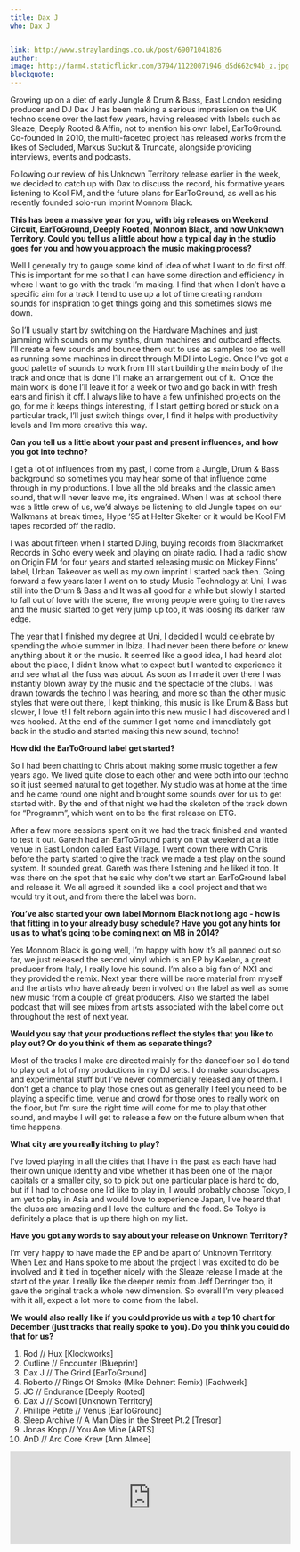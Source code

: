 ```yaml
---
title: Dax J
who: Dax J


link: http://www.straylandings.co.uk/post/69071041826
author:
image: http://farm4.staticflickr.com/3794/11220071946_d5d662c94b_z.jpg
blockquote:
---
```


Growing up on a diet of early Jungle & Drum & Bass, East London residing producer and DJ Dax J has been making a serious impression on the UK techno scene over the last few years, having released with labels such as Sleaze, Deeply Rooted & Affin, not to mention his own label, EarToGround. Co-founded in 2010, the multi-faceted project has released works from the likes of Secluded, Markus Suckut & Truncate, alongside providing interviews, events and podcasts.

Following our review of his Unknown Territory release earlier in the week, we decided to catch up with Dax to discuss the record, his formative years listening to Kool FM, and the future plans for EarToGround, as well as his recently founded solo-run imprint Monnom Black. 

**This has been a massive year for you, with big releases on Weekend Circuit, EarToGround, Deeply Rooted, Monnom Black, and now Unknown Territory. Could you tell us a little about how a typical day in the studio goes for you and how you approach the music making process?**

Well I generally try to gauge some kind of idea of what I want to do first off. This is important for me so that I can have some direction and efficiency in where I want to go with the track I’m making. I find that when I don’t have a specific aim for a track I tend to use up a lot of time creating random sounds for inspiration to get things going and this sometimes slows me down.

So I’ll usually start by switching on the Hardware Machines and just jamming with sounds on my synths, drum machines and outboard effects. I’ll create a few sounds and bounce them out to use as samples too as well as running some machines in direct through MIDI into Logic. Once I’ve got a good palette of sounds to work from I’ll start building the main body of the track and once that is done I’ll make an arrangement out of it.  Once the main work is done I’ll leave it for a week or two and go back in with fresh ears and finish it off. I always like to have a few unfinished projects on the go, for me it keeps things interesting, if I start getting bored or stuck on a particular track, I’ll just switch things over, I find it helps with productivity levels and I’m more creative this way.

**Can you tell us a little about your past and present influences, and how you got into techno?**

I get a lot of influences from my past, I come from a Jungle, Drum & Bass background so sometimes you may hear some of that influence come through in my productions. I love all the old breaks and the classic amen sound, that will never leave me, it’s engrained. When I was at school there was a little crew of us, we’d always be listening to old Jungle tapes on our Walkmans at break times, Hype ‘95 at Helter Skelter or it would be Kool FM tapes recorded off the radio.

I was about fifteen when I started DJing, buying records from Blackmarket Records in Soho every week and playing on pirate radio. I had a radio show on Origin FM for four years and started releasing music on Mickey Finns’ label, Urban Takeover as well as my own imprint I started back then. Going forward a few years later I went on to study Music Technology at Uni, I was still into the Drum & Bass and It was all good for a while but slowly I started to fall out of love with the scene, the wrong people were going to the raves and the music started to get very jump up too, it was loosing its darker raw edge.

The year that I finished my degree at Uni, I decided I would celebrate by spending the whole summer in Ibiza. I had never been there before or knew anything about it or the music. It seemed like a good idea, I had heard alot about the place, I didn’t know what to expect but I wanted to experience it and see what all the fuss was about. As soon as I made it over there I was instantly blown away by the music and the spectacle of the clubs. I was drawn towards the techno I was hearing, and more so than the other music styles that were out there, I kept thinking, this music is like Drum & Bass but slower, I love it! I felt reborn again into this new music I had discovered and I was hooked. At the end of the summer I got home and immediately got back in the studio and started making this new sound, techno!

**How did the EarToGround label get started?**

So I had been chatting to Chris about making some music together a few years ago. We lived quite close to each other and were both into our techno so it just seemed natural to get together. My studio was at home at the time and he came round one night and brought some sounds over for us to get started with. By the end of that night we had the skeleton of the track down for “Programm”, which went on to be the first release on ETG.

After a few more sessions spent on it we had the track finished and wanted to test it out. Gareth had an EarToGround party on that weekend at a little venue in East London called East Village. I went down there with Chris before the party started to give the track we made a test play on the sound system. It sounded great. Gareth was there listening and he liked it too. It was there on the spot that he said why don’t we start an EarToGround label and release it. We all agreed it sounded like a cool project and that we would try it out, and from there the label was born.

**You’ve also started your own label Monnom Black not long ago - how is that fitting in to your already busy schedule? Have you got any hints for us as to what’s going to be coming next on MB in 2014?**

Yes Monnom Black is going well, I’m happy with how it’s all panned out so far, we just released the second vinyl which is an EP by Kaelan, a great producer from Italy, I really love his sound. I’m also a big fan of NX1 and they provided the remix. Next year there will be more material from myself and the artists who have already been involved on the label as well as some new music from a couple of great producers. Also we started the label podcast that will see mixes from artists associated with the label come out throughout the rest of next year.

**Would you say that your productions reflect the styles that you like to play out? Or do you think of them as separate things?**

Most of the tracks I make are directed mainly for the dancefloor so I do tend to play out a lot of my productions in my DJ sets. I do make soundscapes and experimental stuff but I’ve never commercially released any of them. I don’t get a chance to play those ones out as generally I feel you need to be playing a specific time, venue and crowd for those ones to really work on the floor, but I’m sure the right time will come for me to play that other sound, and maybe I will get to release a few on the future album when that time happens.

**What city are you really itching to play?**

I’ve loved playing in all the cities that I have in the past as each have had their own unique identity and vibe whether it has been one of the major capitals or a smaller city, so to pick out one particular place is hard to do, but if I had to choose one I’d like to play in, I would probably choose Tokyo, I am yet to play in Asia and would love to experience Japan, I’ve heard that the clubs are amazing and I love the culture and the food. So Tokyo is definitely a place that is up there high on my list.

**Have you got any words to say about your release on Unknown Territory?**

I’m very happy to have made the EP and be apart of Unknown Territory. When Lex and Hans spoke to me about the project I was excited to do be involved and it tied in together nicely with the Sleaze release I made at the start of the year. I really like the deeper remix from Jeff Derringer too, it gave the original track a whole new dimension. So overall I’m very pleased with it all, expect a lot more to come from the label.

**We would also really like if you could provide us with a top 10 chart for December (just tracks that really spoke to you). Do you think you could do that for us?**

<ol><li>Rod // Hux [Klockworks]</li>
<li>Outline // Encounter [Blueprint]</li>
<li>Dax J // The Grind [EarToGround]</li>
<li>Roberto // Rings Of Smoke (Mike Dehnert Remix) [Fachwerk]</li>
<li>JC // Endurance [Deeply Rooted]</li>
<li>Dax J // Scowl [Unknown Territory]</li>
<li>Phillipe Petite // Venus [EarToGround]</li>
<li>Sleep Archive // A Man Dies in the Street Pt.2 [Tresor]</li>
<li>Jonas Kopp // You Are Mine [ARTS]</li>
<li>AnD // Ard Core Krew [Ann Almee]</li>
</ol>

<iframe frameborder="no" height="166" scrolling="no" src="https://w.soundcloud.com/player/?url=https%3A//api.soundcloud.com/tracks/119126765&amp;color=ff6600&amp;auto_play=false&amp;show_artwork=true" width="100%"></iframe>
